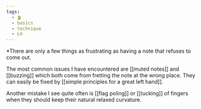 ```yaml
---
tags:
  - 🪴
  - basics
  - technique
  - LH
---
```

*There are only a few things as frustrating as having a note that refuses to come out. 

The most common issues I have encountered are [[muted notes]] and [[buzzing]] which both come from fretting the note at the wrong place. They can easily be fixed by [[simple principles for a great left hand]].

Another mistake I see quite often is [[flag poling]] or [[tucking]] of fingers when they should keep their natural relaxed curvature. 
